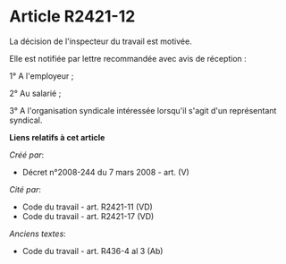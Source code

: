 # Article R2421-12

La décision de l'inspecteur du travail est motivée.

Elle est notifiée par lettre recommandée avec avis de réception :

1° A l'employeur ;

2° Au salarié ;

3° A l'organisation syndicale intéressée lorsqu'il s'agit d'un représentant syndical.

**Liens relatifs à cet article**

_Créé par_:

  - Décret n°2008-244 du 7 mars 2008 - art. (V)

_Cité par_:

  - Code du travail - art. R2421-11 (VD)
  - Code du travail - art. R2421-17 (VD)

_Anciens textes_:

  - Code du travail - art. R436-4 al 3 (Ab)
